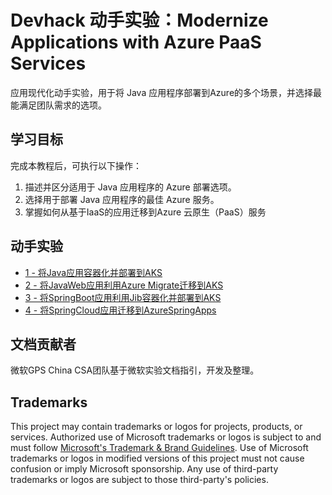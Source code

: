 

# Devhack 动手实验：Modernize Applications with Azure PaaS Services


应用现代化动手实验，用于将 Java 应用程序部署到Azure的多个场景，并选择最能满足团队需求的选项。





## 学习目标
完成本教程后，可执行以下操作：

1. 描述并区分适用于 Java 应用程序的 Azure 部署选项。
2. 选择用于部署 Java 应用程序的最佳 Azure 服务。
3. 掌握如何从基于IaaS的应用迁移到Azure 云原生（PaaS）服务

## 动手实验

- [1 - 将Java应用容器化并部署到AKS](1-将Java应用容器化并部署到AKS/将Java应用容器化并部署到AKS.md)
- [2 - 将JavaWeb应用利用Azure Migrate迁移到AKS](2-将JavaWeb应用利用AzureMigrate迁移到AKS/将JavaWeb应用利用AzureMigrate迁移到AKS.md)
- [3 - 将SpringBoot应用利用Jib容器化并部署到AKS](3-将SpringBoot应用利用Jib容器化并部署到AKS/将SpringBoot应用利用Jib容器化并部署到AKS.md)
- [4 - 将SpringCloud应用迁移到AzureSpringApps](4-将SpringCloud应用迁移到AzureSpringApps/将SpringCloud应用迁移到AzureSpringApps.md)

## 文档贡献者

微软GPS China CSA团队基于微软实验文档指引，开发及整理。



## Trademarks

This project may contain trademarks or logos for projects, products, or services. Authorized use of Microsoft 
trademarks or logos is subject to and must follow 
[Microsoft's Trademark & Brand Guidelines](https://www.microsoft.com/en-us/legal/intellectualproperty/trademarks/usage/general).
Use of Microsoft trademarks or logos in modified versions of this project must not cause confusion or imply Microsoft sponsorship.
Any use of third-party trademarks or logos are subject to those third-party's policies.
